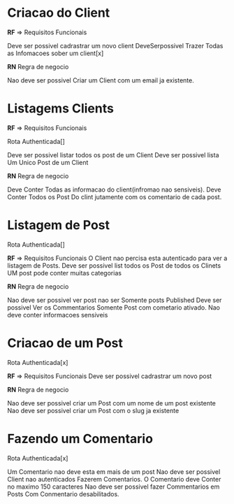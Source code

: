 <!-- trazer o author do post no uniquePostOfClient e allPostOfClient -->

# Criacao do Client

**RF** => Requisitos Funcionais

Deve ser possivel cadrastrar um novo client
DeveSerpossivel Trazer Todas as Infomacoes sober um client[x]

**RN** Regra de negocio

Nao deve ser possivel Criar um Client com um email ja existente.

# Listagems Clients

**RF** => Requisitos Funcionais

Rota Authenticada[]

Deve ser possivel listar todos os post de um Client
Deve ser possivel lista Um Unico Post de um Client

**RN** Regra de negocio

Deve Conter Todas as informacao do client(infromao nao sensiveis).
Deve Conter Todos os Post Do clint jutamente com os comentario de cada post.

# Listagem de Post

Rota Authenticada[]

**RF** => Requisitos Funcionais
O Client nao percisa esta autenticado para ver a listagem de Posts.
Deve ser possivel list todos os Post de todos os Clinets
UM post pode conter muitas categorias

**RN** Regra de negocio

Nao deve ser possivel ver post nao ser Somente posts Published
Deve ser possivel Ver os Commentarios Somente Post com cometario ativado.
Nao deve conter informacoes sensiveis

# Criacao de um Post

Rota Authenticada[x]

**RF** => Requisitos Funcionais
Deve ser possivel cadrastrar um novo post

**RN** Regra de negocio

Nao deve ser possivel criar um Post com um nome de um post existente
Nao deve ser possivel criar um Post com o slug ja existente

# Fazendo um Comentario

Rota Authenticada[x]

Um Comentario nao deve esta em mais de um post
Nao deve ser possivel Client nao autenticados Fazerem Comentarios.
O Comentario deve Conter no maximo 150 caracteres
Nao deve ser possivel fazer Commentarios em Posts Com Conmentario desabilitados.
